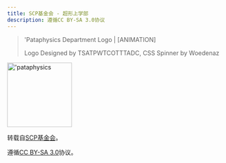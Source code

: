 ```yaml
---
title: SCP基金会 - 超形上学部
description: 遵循CC BY-SA 3.0协议
---
```

> 'Pataphysics Department Logo \| \[ANIMATION\]
> 
> Logo Designed by TSATPWTCOTTTADC, CSS Spinner by Woedenaz

<img src="https://142428525.github.io/image/'pataphysics.svg" alt="'pataphysics" title="杀死我们的神" width="150px" height="150px"/>

转载自[SCP基金会](https://scp-wiki-cn.wikidot.com/theme:pataphysics)。

遵循[CC BY-SA 3.0](https://creativecommons.org/licenses/by-sa/3.0/deed.zh)协议。
